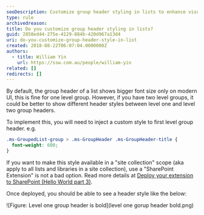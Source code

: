 ```yaml
---
seoDescription: Customize group header styling in lists to enhance visual hierarchy and improve user experience, particularly when dealing with multi-level groups.
type: rule
archivedreason:
title: Do you customize group header styling in lists?
guid: 2858ed44-275e-4129-884b-420d967a13d4
uri: do-you-customize-group-header-style-in-list
created: 2018-08-22T06:07:04.0000000Z
authors:
  - title: William Yin
    url: https://ssw.com.au/people/william-yin
related: []
redirects: []
---
```


By default, the group header of a list shows bigger font size only on modern UI, this is fine for one level group. However, if you have two level groups, it could be better to show different header styles between level one and level two group headers.

<!--endintro-->

To implement this, you will need to inject a custom style to first level group header. e.g.

```css
.ms-GroupedList-group > .ms-GroupHeader .ms-GroupHeader-title {
  font-weight: 600;
}
```

If you want to make this style available in a "site collection" scope (aka apply to all lists and libraries in a site collection), use a "SharePoint Extension" is not a bad option. Read more details at [Deploy your extension to SharePoint (Hello World part 3)](https://docs.microsoft.com/en-us/sharepoint/dev/spfx/extensions/get-started/serving-your-extension-from-sharepoint).

Once deployed, you should be able to see a header style like the below:

![Figure: Level one group header is bold](level one gorup header bold.png)
